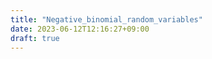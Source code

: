 ```yaml
---
title: "Negative_binomial_random_variables"
date: 2023-06-12T12:16:27+09:00
draft: true
---
```


